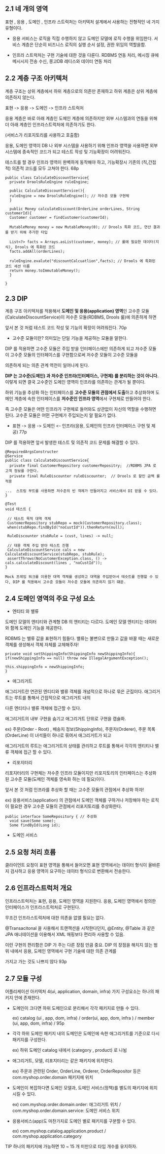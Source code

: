 ## 2.1 네 개의 영역

표현 , 응용 , 도메인 , 인프라 스트럭처는 아키텍처 설계에서 사용하는 전형적인 네 가지 유형이다.

* 응용 서비스는 로직을 직접 수행하지 않고 도메인 모델에 로직 수행을 위임한다. 서비스 계층은 단순히 비즈니스 로직의 실행 순서 설정, 권한 위임의 역할을함.

* 인프라 스트럭처는 구현 기술에 대한 것을 다룬다. RDBMS 연동 처리, 메시징 큐에 메시시지 전송 수신, 몽고DB 레디스와 데이터 연동 처리 

## 2.2 계층 구조 아키텍처

계층 구조는 상위 계층에서 하위 계층으로의 의존만 존재하고 하위 계층은 상위 계층에 의존하지 않는다.

표현 -> 응용 -> 도메인 -> 인프라 스트럭처

응용 계층은 바로 아래 계층인 도메인 계층에 의존하지만 외부 시스템과의 연동을 위해 더 아래 계층인 인프라스트럭처에 의존하기도 한다.

(서비스가 리포지토리를 사용하고 호출함)

응용, 도메인 영역이 DB 나 외부 시스템을 사용하기 위해 인프라 영역을 사용하면 외부 시스템에 종속적인 코드가 되고 테스트 작성 및 기능확장이 어려워진다.

테스트를 할 경우 인프라 영역이 완벽하게 동작해야 하고, 기능확장시 기존의 (직,간접적) 의존적 코드를 모두 고쳐야 한다. 68p

```
public class CalculateDiscountService{
  private DroolsRuleEngine ruleEngine;
  
  public CalculateDiscountService(){
  ruleEngine = new DroolsRuleEngine(); // 저수준 모듈 구현체
  }
  
  public Money calculateDiscount(OrderLine orderLines, String customerId){
  Customer customer = findCustomer(customerId);
  
  MutableMoney money = new MutableMoney(0); // Drools 특화 코드, 연산 결과를 받기 위해 추가한 타입
  
  List<?> facts = Arrays.asList(customer, money); // 룰에 필요한 데이터(지식), Drools 에 특화된 코드
  facts.addAll(orderLines);
  
  ruleEngine.evalute("discountCalcuatlion",facts); // Drools 에 특화된 코드 세션 이름
  return money.toImmutableMoney();
  }

}
```

## 2.3 DIP

계층 구조 아키텍처를 적용해서 **도메인 및 응용(application) 영역**인 고수준 모듈(CalculateDiscountService)이 저수준 모듈(RDBMS, Drools 룰)에 의존하게 하면 

앞서 본 것 처럼 테스트 코드 작성 및 기능의 확장이 어려워진다. 70p

* 고수준 모듈이란? 의미있는 단일 기능을 제공하는 모듈을 말한다.

DIP 를 적용하면 고수준 모듈은 주입 받을 인터페이스에만 의존하게 되고 저수준 모듈이 고수준 모듈의 인터페이스를 구현함으로써 저수준 모듈이 고수준 모듈을 

의존하게 되는 의존 관계 역전이 일어나게 된다. 

**DIP 는 고수준(도메인) 과 저수준 인프라(인터페이스, 구현체) 를 분리하는 것이 아니다.** 이렇게 되면 결국 고수준인 도메인 영역이 인프라를 의존하는 관계가 될 뿐이다.

하위 기능을 추상화 하는 인터페이스를 **고수준 모듈의 관점에서 도출**하고 추상화하며 도메인 계층에 속한 인터페이스를 **저수준인 인프라 영역**에서 구현체로 만들어야 한다.

즉 고수준 모듈은 어떤 인프라가 구현체로 들어와도 상관없이 자신의 역할을 수행하면 된다. 고수준 모듈은 어떤 구현체가 주입되는지 알 필요가 없다.

* 표현 -> 응용 -> 도메인 <- 인프라(응용, 도메인의 인프라 인터페이스 구현 및 제공) 77p

DIP 를 적용하면 앞서 발생한 테스트 및 의존적 코드 문제를 해결할 수 있다.

```
@RequiredArgsConstructer
@Service
public class CalculateDiscountService{
  private final CustomerRepository customerRepositry;  //RDBMS JPA 로 고객 정보를 구한다.
  private final RuleDiscounter ruleDiscounter;  // Drools 로 할인 금액 룰 적용

...  스프링 부트를 사용하면 저수준의 빈 객체가 만들어지고 서비스에서 DI 받을 수 있다.
}
```
```
@Test
void 테스트 {

 // 테스트 목적 대역 객체
 CustomerRepository stubRepo = mock(CustomerRepository.class);
 when(stubRepo.findById("noCustId")).thenReturn(null);
 
 RuleDiscounter stubRule = (cust, lines) -> null;
 
 // 대용 객체 주입 받아 테스트 진행
 CalculateDiscountService cals = new CalculateDiscountService(stubRepo, stubRule);
 assertThrows(NoCustomerException.class, () -> cals.calculateDiscount(lines , "noCustId"));
}

Mock 프레임 워크를 이용한 대역 객체를 생성하고 대역을 주입받아서 테슷트를 진행할 수 있다, DIP 를 적용해서 고수준 모듈이 저수준 모듈에 의존하지 않기 떄문.

```

## 2.4 도메인 영역의 주요 구성 요소

* 엔티티 와 밸류

도메인 모델의 엔티티와 관계형 DB 의 엔티티는 다르다. 도메인 모델 엔티티는 데이터와 함께 도메인 기능을 제공한다. 

RDBMS 는 밸류 값을 표현하기 힘들다. 밸류는 불변으로 만들고 값을 바꿀 때는 새로운 객체를 생성해서 객체 자체를 교체해주자!

```
private void setShippingInfo(ShippingInfo newShippingInfo){
if(newShippingInfo == null) throw new IllegalArgumentException();

this.shippingInfo = newShippingInfo;
}
```

* 애그리거트

애그리거트란 연관된 엔티티와 밸류 객체를 개념적으로 하나로 묶은 군집이다. 애그리거트는 루트를 통해서 간접적으로 애그리거트 내의 

다른 엔티티나 밸류 객체에 접근할 수 있다.

애그리거트의 내부 구현을 숨기고 애그리거트 단위로 구현을 캡슐화.

ex) 주문(Order - Root) , 배송지 정보(ShippingInfo), 주문자(Orderer), 주문 목록(OrderLine) 이 녀석들이 하나로 묶여서 애그리거트가 되고 

애그리거트의 루트는 애그리거트의 상태를 관리하고 루트를 통해서 각각의 엔티티나 밸류 객체에 접근 할 수 있다.

* 리포지터리

리포지터리의 구현체는 저수준 인프라 모듈이지만 리포지토리의 인터페이스는 추상화된 고수준 모듈(도메인 객체를 영속화 하는 데 필요)이다. 

앞서 본 것 처럼 인프라를 추상화 할 때는 고수준 모듈의 관점에서 추상화 하자!

ex) 응용서비스(application) 의 관점에서 도메인 객체를 구하거나 저장해야 하는 로직이 필요한 경우 고수준 모듈의 관점에서 리포지토리를 추상화한다.

```
public interface SomeRepository { // 추상화
  void save(Some some);
  Some findById(Long id);
```

* 도메인 서비스

## 2.5 요청 처리 흐름

클라이언트 요청이 표현 영역을 통해서 들어오면 표현 영역에서는 데이터 형식이 올바른지 검사하고 응용 영역이 요구하는 데이터 형식으로 변환해서 전송한다.

## 2.6 인프라스트럭처 개요

인프라스트럭처는 표현, 응용, 도메인 영역을 지원한다. 응용, 도메인 영역에서 정의한 인터페이스가 인프라스트럭처로 구현된다.

무조건 인프라스트럭처에 대한 의존을 없앨 필요는 없다.

@Transacitonal 을 사용해서 트랜잭션을 시작한다던지, @Entity, @Table 과 같은 JPA 애너테이션을 이용해서 XML 매핑보다 편리하 사용할 수 있음.

이런 구현의 편리함은 DIP 가 주는 다른 장점 만큼 중요. DIP 의 장점을 해치지 않는 범위 내에서 응용, 도메인 영역에서 구현 기술에 대한 의존 관계를

가지고 가는 것도 나쁘지 않다 93p

## 2.7 모듈 구성

어플리케이션 아키텍처 4(ui, application, domain, infra) 가지 구성요소는 하나의 패키지 안에 존재한다.

* 도메인이 크다면 하위 도메인으로 분리해서 각각 패키지로 만들 수 있다.

    ex) catalog (ui , app, dom, infra) / order(ui, app, dom, infra ) / member (ui, app, dom, infra) / 95p

* 각각 하위 도메인 패키지 내의 도메인은 도메인에 속한 애그리거트를 기준으로 다시 패키지를 구성한다. 

    ex) 하위 도메인 catalog 내에서 (category , product) 로 나뉨 

* 애그리거트, 모델, 리포지터리는 같은 패키지에 위치한다. 

    ex) 주문과 관련된 Order, OrderLine, Orderer, OrderRepositor 등은 com.myshop.order.domain 패키지에 위치
     
* 도메인이 복잡하다면 도메인 모델과, 도메인 서비스(정책)를 별도의 패키지에 위치시킬 수 있다.

    ex) com.myshop.order.domain.order: 애그리거트 위치 / com.myshop.order.domain.service: 도메인 서비스 위치 

* 응용서비스(app)도 마찬가지로 도메인 별로 패키지를 구분할 수 있다.

    ex) com.myshop.catalog.application.product / com.myshop.application.category

TIP
하나의 패키지에 가능하면 10 ~ 15 개 미만으로 타입 개수를 유지하자.

